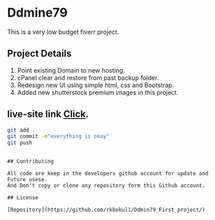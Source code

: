 # Ddmine79
This is a very low budget fiverr project.

## Project Details
1. Point existing Domain to new hosting.
2. cPanel clear and restore from past backup folder.
3. Redesign new UI using simple html, css and Bootstrap.
4. Added new shutterstock premium images in this project.

## live-site link [Click](https://www.pvp-cambodia.com/).

```bash
git add .
git commit -m"everything is okay"
git push
```


```

## Contributing

All code are keep in the developers github account for update and Future usese.
And Don't copy or clone any repository form this Github account.

## License

[Repository](https://github.com/rkbokul1/Ddmin79_First_project/)